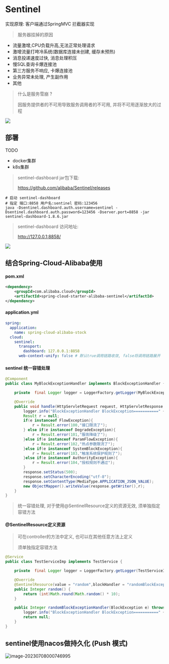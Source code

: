 # Sentinel

实现原理: 客户端通过SpringMVC 拦截器实现

> 服务器挂掉的原因
+ 流量激增,CPU负载升高,无法正常处理请求
+ 激增流量打垮冷系统(数据库连接未创建, 缓存未预热)
+ 消息投递速度过快, 消息处理积压
+ 慢SQL查询卡爆连接池
+ 第三方服务不响应, 卡爆连接池
+ 业务异常未处理, 产生副作用
+ 其他

> 什么是服务雪崩 ? 
> 
> 因服务提供者的不可用导致服务调用者的不可用, 并将不可用逐渐放大的过程

![](https://chenqf-blog-image.oss-cn-beijing.aliyuncs.com/images/image-20230703165329524.png)

## 部署

TODO
+ docker集群
+ k8s集群

> sentinel-dashboard jar包下载:
> 
> https://github.com/alibaba/Sentinel/releases

```shell
# 启动 sentinel-dashboard
# 指定 端口:8858 用户名:sentinel 密码:123456
java -Dsentinel.dashboard.auth.username=sentinel -Dsentinel.dashboard.auth.password=123456 -Dserver.port=8858 -jar sentinel-dashboard-1.8.6.jar
```

> sentinel-dashboard 访问地址:
> 
> http://127.0.0.1:8858/

![](https://chenqf-blog-image.oss-cn-beijing.aliyuncs.com/images/image-20230707234959800.png)

## 结合Spring-Cloud-Alibaba使用

#### pom.xml
```xml
<dependency>
    <groupId>com.alibaba.cloud</groupId>
    <artifactId>spring-cloud-starter-alibaba-sentinel</artifactId>
</dependency>
```

#### application.yml
```yaml
spring:
  application:
    name: spring-cloud-alibaba-stock 
  cloud:
    sentinel:
      transport:
        dashboard: 127.0.0.1:8858
      web-context-unify: false # 默认true调用链路收敛, false将调用链路展开
```

#### sentinel 统一容错处理

```java
@Component
public class MyBlockExceptionHandler implements BlockExceptionHandler {

    private  final Logger logger = LoggerFactory.getLogger(MyBlockExceptionHandler.class);

    @Override
    public void handle(HttpServletRequest request, HttpServletResponse response, BlockException e) throws Exception {
        logger.info("BlockExceptionHandler BlockException===========" + e.getRule());
        Result r = null;
        if(e instanceof FlowException){
            r = Result.error(100,"接口限流了");
        } else if(e instanceof DegradeException){
            r = Result.error(101,"服务降级了");
        }else if(e instanceof ParamFlowException){
            r = Result.error(102,"热点参数限流了");
        }else if(e instanceof SystemBlockException){
            r = Result.error(103,"触发系统保护规则了");
        }else if(e instanceof AuthorityException){
            r = Result.error(104,"授权规则不通过");
        }
        response.setStatus(500);
        response.setCharacterEncoding("utf-8");
        response.setContentType(MediaType.APPLICATION_JSON_VALUE);
        new ObjectMapper().writeValue(response.getWriter(),r);
    }
}
```

> 统一容错处理, 对于使用@SentinelResource定义的资源无效, 须单独指定容错方法

#### @SentinelResource定义资源

> 可在controller的方法中定义, 也可以在其他任意方法上定义
> 
> 须单独指定容错方法

```java
@Service
public class TestServiceImp implements TestService {

    private  final Logger logger = LoggerFactory.getLogger(TestServiceImp.class);

    @Override
    @SentinelResource(value = "random",blockHandler = "randomBlockExceptionHandler")
    public Integer random() {
        return (int)Math.round(Math.random() * 10);
    }

    public Integer randomBlockExceptionHandler(BlockException e) throws BlockException {
        logger.info("BlockExceptionHandler BlockException===========" + e.getRule());
        return null;
    }
}
```

## sentinel使用nacos做持久化 (Push 模式)

![image-20230708000746995](https://chenqf-blog-image.oss-cn-beijing.aliyuncs.com/images/image-20230708000746995.png)

